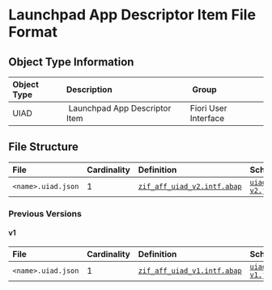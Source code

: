 # Launchpad App Descriptor Item File Format

## Object Type Information

Object Type | Description | Group
:--- | :--- | :---
UIAD | Launchpad App Descriptor Item | Fiori User Interface

## File Structure

File | Cardinality | Definition | Schema | Example
:--- | :--- | :--- | :--- | :---
`<name>.uiad.json` | 1 | [`zif_aff_uiad_v2.intf.abap`](./type/zif_aff_uiad_v2.intf.abap) | [`uiad-v2.json`](./uiad-v2.json) | [`z_aff_example_uiad.uiad.json`](./examples/z_aff_example_uiad.uiad.json)

### Previous Versions

#### v1

File | Cardinality | Definition | Schema | Example
:--- | :---  | :--- | :--- | :---
`<name>.uiad.json` | 1 | [`zif_aff_uiad_v1.intf.abap`](./type/zif_aff_uiad_v1.intf.abap) | [`uiad-v1.json`](./uiad-v1.json) | [`z_aff_example_uiad_v1.uiad.json`](./examples/z_aff_example_uiad_v1.uiad.json)

